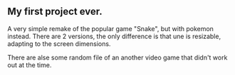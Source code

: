 My first project ever.
-
A very simple remake of the popular game "Snake", but with pokemon instead.
There are 2 versions, the only difference is that une is resizable, adapting to the screen dimensions.

There are alse some random file of an another video game that didn't work out at the time.
